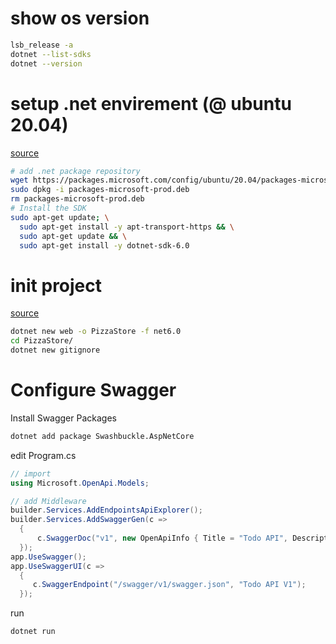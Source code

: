 
# show os version

```bash
lsb_release -a
dotnet --list-sdks
dotnet --version
```

# setup .net envirement (@ ubuntu 20.04)
[source](https://docs.microsoft.com/en-us/dotnet/core/install/linux-ubuntu)

```bash
# add .net package repository
wget https://packages.microsoft.com/config/ubuntu/20.04/packages-microsoft-prod.deb -O packages-microsoft-prod.deb
sudo dpkg -i packages-microsoft-prod.deb
rm packages-microsoft-prod.deb
# Install the SDK
sudo apt-get update; \
  sudo apt-get install -y apt-transport-https && \
  sudo apt-get update && \
  sudo apt-get install -y dotnet-sdk-6.0
```

# init project
[source](https://docs.microsoft.com/en-us/learn/modules/build-web-api-minimal-api/2-what-is-minimal-api)

```bash
dotnet new web -o PizzaStore -f net6.0
cd PizzaStore/
dotnet new gitignore
```

# Configure Swagger

Install Swagger Packages
```bash
dotnet add package Swashbuckle.AspNetCore
```

edit Program.cs
```csharp
// import
using Microsoft.OpenApi.Models;

// add Middleware
builder.Services.AddEndpointsApiExplorer();
builder.Services.AddSwaggerGen(c =>
  {
      c.SwaggerDoc("v1", new OpenApiInfo { Title = "Todo API", Description = "Keep track of your tasks", Version = "v1" });
  });
app.UseSwagger();
app.UseSwaggerUI(c =>
  {
     c.SwaggerEndpoint("/swagger/v1/swagger.json", "Todo API V1");
  });
```

run
```bash
dotnet run
```